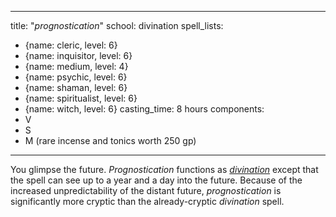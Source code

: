---
title: "*prognostication*"
school: divination
spell_lists:
  - {name: cleric, level: 6}
  - {name: inquisitor, level: 6}
  - {name: medium, level: 4}
  - {name: psychic, level: 6}
  - {name: shaman, level: 6}
  - {name: spiritualist, level: 6}
  - {name: witch, level: 6}
casting_time: 8 hours
components:
  - V
  - S
  - M (rare incense and tonics worth 250 gp)
  ---

You glimpse the future. *Prognostication* functions as [*divination*](/spells/divination/) except that the spell can see up to a year and a day into the future. Because of the increased unpredictability of the distant future, *prognostication* is significantly more cryptic than the already-cryptic *divination* spell.

